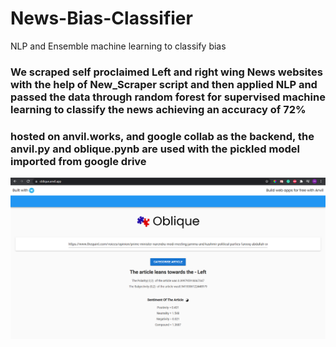 # News-Bias-Classifier
NLP and Ensemble machine learning to classify bias

### We scraped self proclaimed Left and right wing News websites with the help of New_Scraper script and then applied NLP and passed the data through random forest for supervised machine learning to classify the news achieving an accuracy of 72%

### hosted on anvil.works, and google collab as the backend, the anvil.py and oblique.pynb are used with the pickled model imported from google drive

![Image](image.png)
